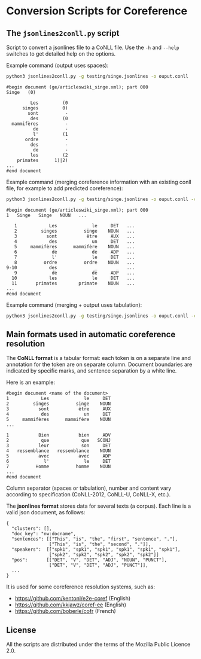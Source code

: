 # Conversion Scripts for Coreference


## The `jsonlines2conll.py` script

Script to convert a jsonlines file to a CoNLL file.  Use the `-h` and `--help` switches to get detailed help on the options.

Example command (output uses spaces):

```bash
python3 jsonlines2conll.py -g testing/singe.jsonlines -o ouput.conll
```

```
#begin document (ge/articleswiki_singe.xml); part 000
Singe   (0)

         Les         (0
      singes         0)
        sont          -
         des         (0
  mammifères          -
          de          -
          l'         (1
       ordre          -
         des          -
          de          -
         les         (2
    primates      1)|2)
...
#end document
```

Example command (merging coreference information with an existing conll file, for example to add predicted coreference):

```bash
python3 jsonlines2conll.py -g testing/singe.jsonlines -o ouput.conll -c testing/singe.conll
```

```
#begin document (ge/articleswiki_singe.xml); part 000
1   Singe   Singe   NOUN   ...

   1            Les             le     DET   ...
   2         singes          singe    NOUN   ...
   3           sont           être     AUX   ...
   4            des             un     DET   ...
   5     mammifères      mammifère    NOUN   ...
   6             de             de     ADP   ...
   7             l'             le     DET   ...
   8          ordre          ordre    NOUN   ...
9-10            des              _       _   ...
   9             de             de     ADP   ...
  10            les             le     DET   ...
  11       primates        primate    NOUN   ...
...
#end document
```

Example command (merging + output uses tabulation):

```bash
python3 jsonlines2conll.py -g testing/singe.jsonlines -o ouput.conll -c testing/singe.conll -T
```


## Main formats used in automatic coreference resolution

The **CoNLL format** is a tabular format: each token is on a separate line and annotation for the token are on separate column.  Document boundaries are indicated by specific marks, and sentence separation by a white line.

Here is an example:

```
#begin document <name of the document>
1            Les             le     DET
2         singes          singe    NOUN
3           sont           être     AUX
4            des             un     DET
5     mammifères      mammifère    NOUN
...

1           Bien           bien     ADV
2            que            que   SCONJ
3           leur            son     DET
4   ressemblance   ressemblance    NOUN
5           avec           avec     ADP
6             l'             le     DET
7          Homme          homme    NOUN
...
#end document
```

Column separator (spaces or tabulation), number and content vary according to specification (CoNLL-2012, CoNLL-U, CoNLL-X, etc.).


The **jsonlines format** stores data for several texts (a corpus).  Each line is a valid json document, as follows:

```
{
  "clusters": [],
  "doc_key": "nw:docname",
  "sentences": [["This", "is", "the", "first", "sentence", "."],
                ["This", "is", "the", "second", "."]],
  "speakers":  [["spk1", "spk1", "spk1", "spk1", "spk1", "spk1"],
                ["spk2", "spk2", "spk2", "spk2", "spk2"]]
  "pos":       [["DET", "V", "DET", "ADJ", "NOUN", "PUNCT"],
                ["DET", "V", "DET", "ADJ", "PUNCT"]],
  ...
}
```

It is used for some coreference resolution systems, such as:

- https://github.com/kentonl/e2e-coref (English)
- https://github.com/kkjawz/coref-ee (English)
- https://github.com/boberle/cofr (French)


## License

All the scripts are distributed under the terms of the Mozilla Public Licence 2.0.

